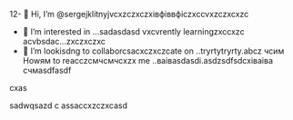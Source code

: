 12- 👋  Hi, I’m @sergejklitnyjvcxzczxczxівфіввфіczxccvxzczxcxzc
- 👀 I’m interested in ...sadasdasd
vxcvrently learningzxccxzc acvbsdac...zxczxczxc
- 💞️ I’m lookisdng to collaborcsacxczxczcate on ..tryrtytryrty.abcz
чсим Howям to reacczсмчсмчсxzx me ..ваіваsdasdі.asdzsdfsdcxіваіва
счмasdfasdf
<!---as
sergejklitnyj/sergejklitnyj hjkhjkis a asd✨ casxzcspecisadal  x✨ repository because its `README.md` (this filevc) appears on your GitHиcvbаub profile.x
You can cnmclick the Prevcxview link to take a look at your changes.ads
--->cxas
sadwqsazd
c
assaccxzczxcasd
